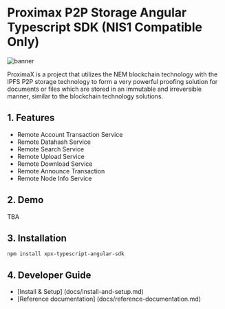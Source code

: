# Proximax P2P Storage Angular Typescript SDK (NIS1 Compatible Only)

![banner](https://proximax.io/wp-content/uploads/2018/03/ProximaX-logotype.png)

ProximaX is a project that utilizes the NEM blockchain technology with the IPFS P2P storage technology to form a very powerful proofing solution for documents or files which are stored in an immutable and irreversible manner, similar to the blockchain technology solutions.

## 1. Features

- Remote Account Transaction Service
- Remote Datahash Service
- Remote Search Service
- Remote Upload Service
- Remote Download Service
- Remote Announce Transaction
- Remote Node Info Service


## 2. Demo

TBA

## 3. Installation
`npm install xpx-typescript-angular-sdk`

## 4. Developer Guide

- [Install & Setup] (docs/install-and-setup.md)
- [Reference documentation] (docs/reference-documentation.md)